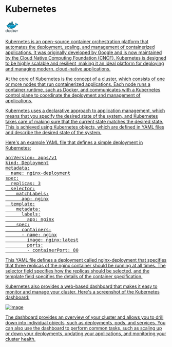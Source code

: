 # Kubernetes
<img src="https://raw.githubusercontent.com/devicons/devicon/master/icons/docker/docker-original-wordmark.svg" alt="docker" width="40" height="40"/>
</a> <a href="https://kubernetes.io" target="_blank" rel="noreferrer">

Kubernetes is an open-source container orchestration platform that automates the deployment, scaling, 
and management of containerized applications. It was originally developed by Google and is now maintained by the Cloud Native Computing Foundation (CNCF). 
Kubernetes is designed to be highly scalable and resilient, making it an ideal platform for deploying and managing modern, cloud-native applications.

At the core of Kubernetes is the concept of a cluster, which consists of one or more nodes that run containerized applications. 
Each node runs a container runtime, such as Docker, and communicates with a Kubernetes control plane to coordinate the deployment and management of applications.

Kubernetes uses a declarative approach to application management, which means that you specify the desired state of the system, 
and Kubernetes takes care of making sure that the current state matches the desired state. This is achieved using Kubernetes objects, 
which are defined in YAML files and describe the desired state of the system.

Here's an example YAML file that defines a simple deployment in Kubernetes:
<pre class="code-block">
apiVersion: apps/v1
kind: Deployment
metadata:
  name: nginx-deployment
spec:
  replicas: 3
  selector:
    matchLabels:
      app: nginx
  template:
    metadata:
      labels:
        app: nginx
    spec:
      containers:
      - name: nginx
        image: nginx:latest
        ports:
        - containerPort: 80
</pre>





This YAML file defines a deployment called nginx-deployment that specifies that three replicas of the nginx container should be running at all times. 
The selector field specifies how the replicas should be selected, and the template field specifies the details of the container specification.

Kubernetes also provides a web-based dashboard that makes it easy to monitor and manage your cluster. Here's a screenshot of the Kubernetes dashboard:

![image](https://user-images.githubusercontent.com/89149327/223513833-43b5ace5-9521-4976-94db-45c57d6864d3.png)


The dashboard provides an overview of your cluster and allows you to drill down into individual objects, such as deployments, pods, and services. 
You can also use the dashboard to perform common tasks, such as scaling up or down your deployments, updating your applications, and monitoring your cluster health.
